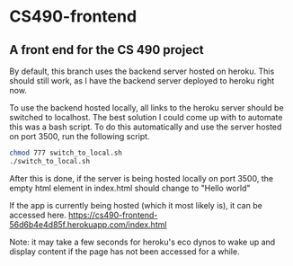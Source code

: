 # CS490-frontend
## A front end for the CS 490 project

By default, this branch uses the backend server hosted on heroku. This should still work, as I have the backend server deployed to heroku right now.

To use the backend hosted locally, all links to the heroku server should be switched to localhost. The best solution I could come up with to automate this was a bash script. To do this automatically and use the server hosted on port 3500, run the following script.
```bash
chmod 777 switch_to_local.sh
./switch_to_local.sh 
```
After this is done, if the server is being hosted locally on port 3500, the empty html element in index.html should change to "Hello world"


If the app is currently being hosted (which it most likely is), it can be accessed here. https://cs490-frontend-56d6b4e4d85f.herokuapp.com/index.html

Note: it may take a few seconds for heroku's eco dynos to wake up and display content if the page has not been accessed for a while.